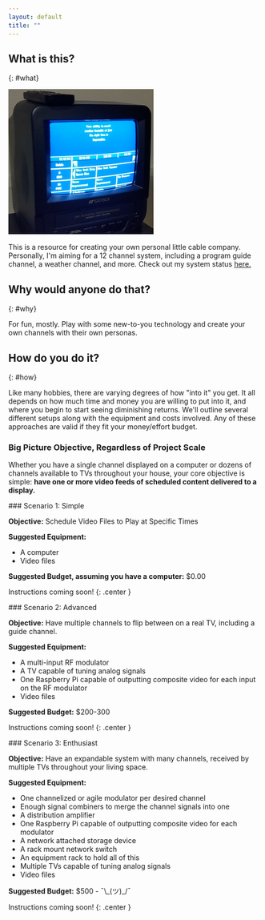 ```yaml
---
layout: default
title: ""
---
```


## What is this?
{: #what}

<picture>
  <source srcset="/assets/img/guide_scroll_290.webp" type="image/webp">
  <img src="/assets/img/guide_scroll_novideo.png">
</picture>

This is a resource for creating your own personal little cable company.
Personally, I'm aiming for a 12 channel system, including a program guide
channel, a weather channel, and more. Check out my system status
[here.](/my-setup)

## Why would anyone do that?
{: #why}

For fun, mostly. Play with some new-to-you technology and create your own channels with their own personas.

## How do you do it?
{: #how}

Like many hobbies, there are varying degrees of how "into it" you get. It all depends on how much time and money you are willing to put into it, and where you begin to start seeing diminishing returns. We'll outline several different setups along with the equipment and costs involved. Any of these approaches are valid if they fit your money/effort budget.

### Big Picture Objective, Regardless of Project Scale

Whether you have a single channel displayed on a computer or dozens of channels available to TVs throughout your house, your core objective is simple: **have one or more video feeds of scheduled content delivered to a display.**

<div class="scenario" markdown="block">
### Scenario 1: Simple

**Objective:**
Schedule Video Files to Play at Specific Times

**Suggested Equipment:**
* A computer
* Video files

**Suggested Budget, assuming you have a computer:**
$0.00

Instructions coming soon!
{: .center }
</div>

<div class="scenario" markdown="block">
### Scenario 2: Advanced

**Objective:**
Have multiple channels to flip between on a real TV, including a guide channel.

**Suggested Equipment:**
* A multi-input RF modulator
* A TV capable of tuning analog signals
* One Raspberry Pi capable of outputting composite video for each input on the RF modulator
* Video files

**Suggested Budget:**
$200-300

Instructions coming soon!
{: .center }
</div>

<div class="scenario" markdown="block">
### Scenario 3: Enthusiast

**Objective:**
Have an expandable system with many channels, received by multiple TVs throughout your living space.

**Suggested Equipment:**
* One channelized or agile modulator per desired channel
* Enough signal combiners to merge the channel signals into one
* A distribution amplifier
* One Raspberry Pi capable of outputting composite video for each modulator
* A network attached storage device
* A rack mount network switch
* An equipment rack to hold all of this
* Multiple TVs capable of tuning analog signals
* Video files

**Suggested Budget:**
$500 - ¯\\\_(ツ)\_/¯

Instructions coming soon!
{: .center }
</div>
